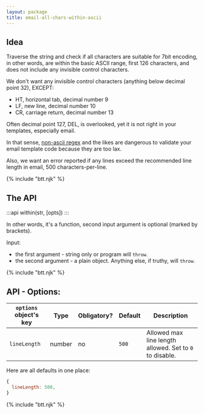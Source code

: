 ```yaml
---
layout: package
title: email-all-chars-within-ascii
---
```


## Idea

Traverse the string and check if all characters are suitable for 7bit encoding, in other words, are within the basic ASCII range, first 126 characters, and does not include any invisible control characters.

We don't want any invisible control characters (anything below decimal point 32), EXCEPT:

- HT, horizontal tab, decimal number 9
- LF, new line, decimal number 10
- CR, carriage return, decimal number 13

Often decimal point 127, DEL, is overlooked, yet it is not right in your templates, especially email.

In that sense, [non-ascii regex](https://github.com/sindresorhus/non-ascii/) and the likes are dangerous to validate your email template code because they are too lax.

Also, we want an error reported if any lines exceed the recommended line length in email, 500 characters-per-line.

{% include "btt.njk" %}

## The API

:::api
within(str, [opts])
:::

In other words, it's a function, second input argument is optional (marked by brackets).

Input:

- the first argument - string only or program will `throw`.
- the second argument - a plain object. Anything else, if truthy, will `throw`.

{% include "btt.njk" %}

## API - Options:

| `options` object's key | Type    | Obligatory? | Default | Description                                                                                                                                                                                                                    |
| ---------------------- | ------- | ----------- | ------- | ------------------------------------------------------------------------------------------------------------------------------------------------------------------------------------------------------------------------------ |
| `lineLength`          | number | no          | `500` | Allowed max line length allowed. Set to `0` to disable. |

Here are all defaults in one place:

```js
{
  lineLength: 500,
}
```

{% include "btt.njk" %}
